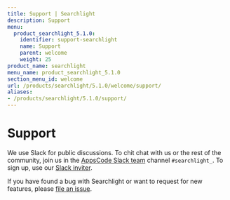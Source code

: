 ```yaml
---
title: Support | Searchlight
description: Support
menu:
  product_searchlight_5.1.0:
    identifier: support-searchlight
    name: Support
    parent: welcome
    weight: 25
product_name: searchlight
menu_name: product_searchlight_5.1.0
section_menu_id: welcome
url: /products/searchlight/5.1.0/welcome/support/
aliases:
- /products/searchlight/5.1.0/support/
---
```


# Support

We use Slack for public discussions. To chit chat with us or the rest of the community, join us in the [AppsCode Slack team](https://appscode.slack.com/messages/C8M7LT2QK/details/) channel `#searchlight_`. To sign up, use our [Slack inviter](https://slack.appscode.com/).

If you have found a bug with Searchlight or want to request for new features, please [file an issue](https://github.com/appscode/searchlight/issues/new).
